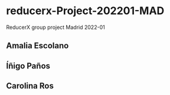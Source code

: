 # reducerx-Project-202201-MAD

ReducerX group project Madrid 2022-01

## Amalia Escolano

## Íñigo Paños

## Carolina Ros
